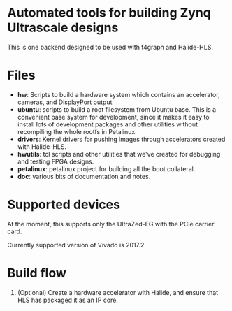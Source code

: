 # Automated tools for building Zynq Ultrascale designs

This is one backend designed to be used with f4graph and Halide-HLS.

# Files
- **hw**: Scripts to build a hardware system which contains an accelerator, cameras, and DisplayPort output
- **ubuntu**: scripts to build a root filesystem from Ubuntu base.  This is a convenient base system for development, since it makes it easy to install lots of development packages and other utilities without recompiling the whole rootfs in Petalinux.
- **drivers**: Kernel drivers for pushing images through accelerators created with Halide-HLS.
- **hwutils**: tcl scripts and other utilities that we've created for debugging and testing FPGA designs.
- **petalinux**: petalinux project for building all the boot collateral.
- **doc**: various bits of documentation and notes.

# Supported devices
At the moment, this supports only the UltraZed-EG with the PCIe carrier card.

Currently supported version of Vivado is 2017.2.

# Build flow
1. (Optional) Create a hardware accelerator with Halide, and ensure that HLS has packaged it as an IP core.

